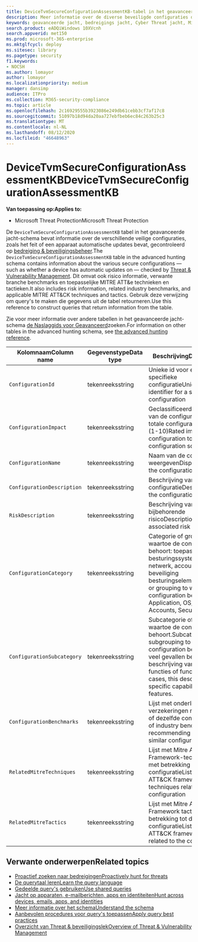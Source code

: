 ```yaml
---
title: DeviceTvmSecureConfigurationAssessmentKB-tabel in het geavanceerde jacht schema
description: Meer informatie over de diverse beveiligde configuraties die zijn goedgekeurd door risico & in de tabel DeviceTvmSecureConfigurationAssessmentKB van het schema geavanceerde jacht.
keywords: geavanceerde jacht, bedreigings jacht, Cyber Threat jacht, Microsoft Threat Protection, Microsoft 365, MTP, m365, Search, query, Telemetry, schema verwijzing, kusto, Table, Column, datatype, Description &, beveiliging, beveiliging, MITRE ATT&verzwakken, Knowledge Base, KB, DeviceTvmSecureConfigurationAssessmentKB
search.product: eADQiWindows 10XVcnh
search.appverid: met150
ms.prod: microsoft-365-enterprise
ms.mktglfcycl: deploy
ms.sitesec: library
ms.pagetype: security
f1.keywords:
- NOCSH
ms.author: lomayor
author: lomayor
ms.localizationpriority: medium
manager: dansimp
audience: ITPro
ms.collection: M365-security-compliance
ms.topic: article
ms.openlocfilehash: 2c16929555b3923086e249db61cebb3cf7af17c8
ms.sourcegitcommit: 51097b18d94da20aa727ebfbeb6ec84c263b25c3
ms.translationtype: MT
ms.contentlocale: nl-NL
ms.lasthandoff: 08/12/2020
ms.locfileid: "46648963"
---
```

# <a name="devicetvmsecureconfigurationassessmentkb"></a><span data-ttu-id="7484a-104">DeviceTvmSecureConfigurationAssessmentKB</span><span class="sxs-lookup"><span data-stu-id="7484a-104">DeviceTvmSecureConfigurationAssessmentKB</span></span>

<span data-ttu-id="7484a-105">**Van toepassing op:**</span><span class="sxs-lookup"><span data-stu-id="7484a-105">**Applies to:**</span></span>
- <span data-ttu-id="7484a-106">Microsoft Threat Protection</span><span class="sxs-lookup"><span data-stu-id="7484a-106">Microsoft Threat Protection</span></span>



<span data-ttu-id="7484a-107">De `DeviceTvmSecureConfigurationAssessmentKB` tabel in het geavanceerde jacht-schema bevat informatie over de verschillende veilige configuraties, zoals het feit of een apparaat automatische updates bevat, gecontroleerd op [bedreiging & beveiligingsbeheer](https://docs.microsoft.com/windows/security/threat-protection/microsoft-defender-atp/next-gen-threat-and-vuln-mgt).</span><span class="sxs-lookup"><span data-stu-id="7484a-107">The `DeviceTvmSecureConfigurationAssessmentKB` table in the advanced hunting schema contains information about the various secure configurations — such as whether a device has automatic updates on — checked by [Threat & Vulnerability Management](https://docs.microsoft.com/windows/security/threat-protection/microsoft-defender-atp/next-gen-threat-and-vuln-mgt).</span></span> <span data-ttu-id="7484a-108">Dit omvat ook risico informatie, verwante branche benchmarks en toepasselijke MITRE ATT&e technieken en tactieken.</span><span class="sxs-lookup"><span data-stu-id="7484a-108">It also includes risk information, related industry benchmarks, and applicable MITRE ATT&CK techniques and tactics.</span></span> <span data-ttu-id="7484a-109">Gebruik deze verwijzing om query's te maken die gegevens uit de tabel retourneren.</span><span class="sxs-lookup"><span data-stu-id="7484a-109">Use this reference to construct queries that return information from the table.</span></span>

<span data-ttu-id="7484a-110">Zie voor meer informatie over andere tabellen in het geavanceerde jacht-schema [de Naslaggids voor Geavanceerd](advanced-hunting-schema-tables.md)zoeken.</span><span class="sxs-lookup"><span data-stu-id="7484a-110">For information on other tables in the advanced hunting schema, see [the advanced hunting reference](advanced-hunting-schema-tables.md).</span></span>

| <span data-ttu-id="7484a-111">Kolomnaam</span><span class="sxs-lookup"><span data-stu-id="7484a-111">Column name</span></span> | <span data-ttu-id="7484a-112">Gegevenstype</span><span class="sxs-lookup"><span data-stu-id="7484a-112">Data type</span></span> | <span data-ttu-id="7484a-113">Beschrijving</span><span class="sxs-lookup"><span data-stu-id="7484a-113">Description</span></span> |
|-------------|-----------|-------------|
| `ConfigurationId` | <span data-ttu-id="7484a-114">tekenreeks</span><span class="sxs-lookup"><span data-stu-id="7484a-114">string</span></span> | <span data-ttu-id="7484a-115">Unieke id voor een specifieke configuratie</span><span class="sxs-lookup"><span data-stu-id="7484a-115">Unique identifier for a specific configuration</span></span> |
| `ConfigurationImpact` | <span data-ttu-id="7484a-116">tekenreeks</span><span class="sxs-lookup"><span data-stu-id="7484a-116">string</span></span> | <span data-ttu-id="7484a-117">Geclassificeerde impact van de configuratie voor de totale configuratie Score (1-10)</span><span class="sxs-lookup"><span data-stu-id="7484a-117">Rated impact of the configuration to the overall configuration score (1-10)</span></span> |
| `ConfigurationName` | <span data-ttu-id="7484a-118">tekenreeks</span><span class="sxs-lookup"><span data-stu-id="7484a-118">string</span></span> | <span data-ttu-id="7484a-119">Naam van de configuratie weergeven</span><span class="sxs-lookup"><span data-stu-id="7484a-119">Display name of the configuration</span></span> |
| `ConfigurationDescription` | <span data-ttu-id="7484a-120">tekenreeks</span><span class="sxs-lookup"><span data-stu-id="7484a-120">string</span></span> | <span data-ttu-id="7484a-121">Beschrijving van de configuratie</span><span class="sxs-lookup"><span data-stu-id="7484a-121">Description of the configuration</span></span> |
| `RiskDescription` | <span data-ttu-id="7484a-122">tekenreeks</span><span class="sxs-lookup"><span data-stu-id="7484a-122">string</span></span> | <span data-ttu-id="7484a-123">Beschrijving van het bijbehorende risico</span><span class="sxs-lookup"><span data-stu-id="7484a-123">Description of the associated risk</span></span> |
| `ConfigurationCategory` | <span data-ttu-id="7484a-124">tekenreeks</span><span class="sxs-lookup"><span data-stu-id="7484a-124">string</span></span> | <span data-ttu-id="7484a-125">Categorie of groepering waartoe de configuratie behoort: toepassing, besturingssysteem, netwerk, accounts, beveiliging besturingselement</span><span class="sxs-lookup"><span data-stu-id="7484a-125">Category or grouping to which the configuration belongs: Application, OS, Network, Accounts, Security controls</span></span>|
| `ConfigurationSubcategory` | <span data-ttu-id="7484a-126">tekenreeks</span><span class="sxs-lookup"><span data-stu-id="7484a-126">string</span></span> |<span data-ttu-id="7484a-127">Subcategorie of subgroep waartoe de configuratie behoort.</span><span class="sxs-lookup"><span data-stu-id="7484a-127">Subcategory or subgrouping to which the configuration belongs.</span></span> <span data-ttu-id="7484a-128">In veel gevallen bevat dit een beschrijving van specifieke functies of functies.</span><span class="sxs-lookup"><span data-stu-id="7484a-128">In many cases, this describes specific capabilities or features.</span></span> |
| `ConfigurationBenchmarks` | <span data-ttu-id="7484a-129">tekenreeks</span><span class="sxs-lookup"><span data-stu-id="7484a-129">string</span></span> | <span data-ttu-id="7484a-130">Lijst met onderliggend verzekeringen met dezelfde of dezelfde configuratie</span><span class="sxs-lookup"><span data-stu-id="7484a-130">List of industry benchmarks recommending the same or similar configuration</span></span> |
| `RelatedMitreTechniques` | <span data-ttu-id="7484a-131">tekenreeks</span><span class="sxs-lookup"><span data-stu-id="7484a-131">string</span></span> | <span data-ttu-id="7484a-132">Lijst met Mitre ATT&e Framework-technieken met betrekking tot de configuratie</span><span class="sxs-lookup"><span data-stu-id="7484a-132">List of Mitre ATT&CK framework techniques related to the configuration</span></span> |
| `RelatedMitreTactics ` | <span data-ttu-id="7484a-133">tekenreeks</span><span class="sxs-lookup"><span data-stu-id="7484a-133">string</span></span> | <span data-ttu-id="7484a-134">Lijst met Mitre ATT&e Framework tactiek met betrekking tot de configuratie</span><span class="sxs-lookup"><span data-stu-id="7484a-134">List of Mitre ATT&CK framework tactics related to the configuration</span></span> |

## <a name="related-topics"></a><span data-ttu-id="7484a-135">Verwante onderwerpen</span><span class="sxs-lookup"><span data-stu-id="7484a-135">Related topics</span></span>

- [<span data-ttu-id="7484a-136">Proactief zoeken naar bedreigingen</span><span class="sxs-lookup"><span data-stu-id="7484a-136">Proactively hunt for threats</span></span>](advanced-hunting-overview.md)
- [<span data-ttu-id="7484a-137">De querytaal leren</span><span class="sxs-lookup"><span data-stu-id="7484a-137">Learn the query language</span></span>](advanced-hunting-query-language.md)
- [<span data-ttu-id="7484a-138">Gedeelde query's gebruiken</span><span class="sxs-lookup"><span data-stu-id="7484a-138">Use shared queries</span></span>](advanced-hunting-shared-queries.md)
- [<span data-ttu-id="7484a-139">Jacht op apparaten, e-mailberichten, apps en identiteiten</span><span class="sxs-lookup"><span data-stu-id="7484a-139">Hunt across devices, emails, apps, and identities</span></span>](advanced-hunting-query-emails-devices.md)
- [<span data-ttu-id="7484a-140">Meer informatie over het schema</span><span class="sxs-lookup"><span data-stu-id="7484a-140">Understand the schema</span></span>](advanced-hunting-schema-tables.md)
- [<span data-ttu-id="7484a-141">Aanbevolen procedures voor query's toepassen</span><span class="sxs-lookup"><span data-stu-id="7484a-141">Apply query best practices</span></span>](advanced-hunting-best-practices.md)
- [<span data-ttu-id="7484a-142">Overzicht van Threat & beveiligingslek</span><span class="sxs-lookup"><span data-stu-id="7484a-142">Overview of Threat & Vulnerability Management</span></span>](https://docs.microsoft.com/windows/security/threat-protection/microsoft-defender-atp/next-gen-threat-and-vuln-mgt)
